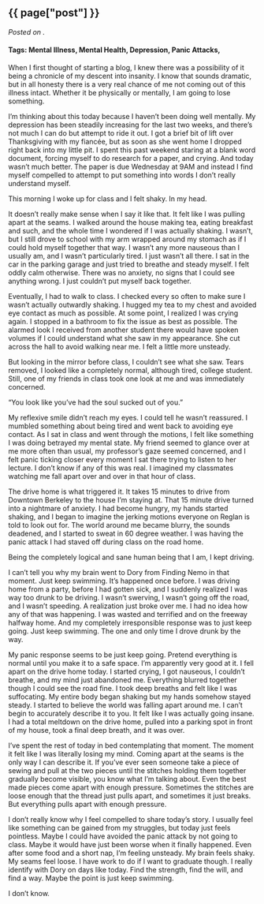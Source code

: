 

## {{ page["post"] }}

*Posted on <!--{ page["date"] }-->.*

#### Tags: Mental Illness, Mental Health, Depression, Panic Attacks, 

When I first thought of starting a blog, I knew there was a possibility of it being a chronicle of my descent into insanity.  I know that sounds dramatic, but in all honesty there is a very real chance of me not coming out of this illness intact.  Whether it be physically or mentally, I am going to lose something.

I’m thinking about this today because I haven’t been doing well mentally.  My depression has been steadily increasing for the last two weeks, and there’s not much I can do but attempt to ride it out.  I got a brief bit of lift over Thanksgiving with my fiancée, but as soon as she went home I dropped right back into my little pit.  I spent this past weekend staring at a blank word document, forcing myself to do research for a paper, and crying.  And today wasn’t much better.  The paper is due Wednesday at 9AM and instead I find myself compelled to attempt to put something into words I don’t really understand myself.

This morning I woke up for class and I felt shaky.  In my head.

It doesn’t really make sense when I say it like that.  It felt like I was pulling apart at the seams.  I walked around the house making tea, eating breakfast and such, and the whole time I wondered if I was actually shaking.  I wasn’t, but I still drove to school with my arm wrapped around my stomach as if I could hold myself together that way.  I wasn’t any more nauseous than I usually am, and I wasn’t particularly tired.  I just wasn’t all there.  I sat in the car in the parking garage and just tried to breathe and steady myself.  I felt oddly calm otherwise.  There was no anxiety, no signs that I could see anything wrong.  I just couldn’t put myself back together.

Eventually, I had to walk to class.  I checked every so often to make sure I wasn’t actually outwardly shaking.   I hugged my tea to my chest and avoided eye contact as much as possible.  At some point, I realized I was crying again.  I stopped in a bathroom to fix the issue as best as possible.  The alarmed look I received from another student there would have spoken volumes if I could understand what she saw in my appearance.  She cut across the hall to avoid walking near me.  I felt a little more unsteady.

But looking in the mirror before class, I couldn’t see what she saw.  Tears removed, I looked like a completely normal, although tired, college student.  Still, one of my friends in class took one look at me and was immediately concerned.  

“You look like you’ve had the soul sucked out of you.”  

My reflexive smile didn’t reach my eyes.  I could tell he wasn’t reassured.  I mumbled something about being tired and went back to avoiding eye contact.  As I sat in class and went through the motions, I felt like something I was doing betrayed my mental state.  My friend seemed to glance over at me more often than usual, my professor’s gaze seemed concerned, and I felt panic ticking closer every moment I sat there trying to listen to her lecture.  I don’t know if any of this was real.  I imagined my classmates watching me fall apart over and over in that hour of class.  

The drive home is what triggered it.  It takes 15 minutes to drive from Downtown Berkeley to the house I’m staying at.  That 15 minute drive turned into a nightmare of anxiety.  I had become hungry, my hands started shaking, and I began to imagine the jerking motions everyone on Reglan is told to look out for.  The world around me became blurry, the sounds deadened, and I started to sweat in 60 degree weather.  I was having the panic attack I had staved off during class on the road home.

Being the completely logical and sane human being that I am, I kept driving.

I can’t tell you why my brain went to Dory from Finding Nemo in that moment.  Just keep swimming.  It’s happened once before.  I was driving home from a party, before I had gotten sick, and I suddenly realized I was way too drunk to be driving.  I wasn’t swerving, I wasn’t going off the road, and I wasn’t speeding.  A realization just broke over me.  I had no idea how any of that was happening.  I was wasted and terrified and on the freeway halfway home.  And my completely irresponsible response was to just keep going.  Just keep swimming.  The one and only time I drove drunk by the way.

My panic response seems to be just keep going.  Pretend everything is normal until you make it to a safe space.  I’m apparently very good at it.  I fell apart on the drive home today.  I started crying, I got nauseous, I couldn’t breathe, and my mind just abandoned me.  Everything blurred together though I could see the road fine.  I took deep breaths and felt like I was suffocating.  My entire body began shaking but my hands somehow stayed steady.  I started to believe the world was falling apart around me.  I can’t begin to accurately describe it to you.  It felt like I was actually going insane.  I had a total meltdown on the drive home, pulled into a parking spot in front of my house, took a final deep breath, and it was over.  

I’ve spent the rest of today in bed contemplating that moment.  The moment it felt like I was literally losing my mind.  Coming apart at the seams is the only way I can describe it.  If you’ve ever seen someone take a piece of sewing and pull at the two pieces until the stitches holding them together gradually become visible, you know what I’m talking about.  Even the best made pieces come apart with enough pressure.  Sometimes the stitches are loose enough that the thread just pulls apart, and sometimes it just breaks.  But everything pulls apart with enough pressure.

I don’t really know why I feel compelled to share today’s story.  I usually feel like something can be gained from my struggles, but today just feels pointless.  Maybe I could have avoided the panic attack by not going to class.  Maybe it would have just been worse when it finally happened.  Even after some food and a short nap, I’m feeling unsteady.  My brain feels shaky.  My seams feel loose.  I have work to do if I want to graduate though.  I really identify with Dory on days like today.  Find the strength, find the will, and find a way.  Maybe the point is just keep swimming.

I don’t know.
